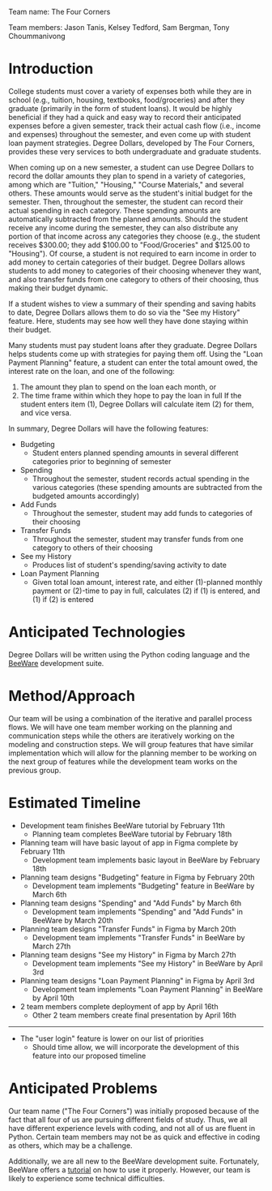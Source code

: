Team name: The Four Corners

Team members: Jason Tanis, Kelsey Tedford, Sam Bergman, Tony Choummanivong

# Introduction

College students must cover a variety of expenses both while they are in school (e.g., tuition, housing, textbooks, food/groceries) and after they graduate (primarily in the form of student loans). It would be highly beneficial if they had a quick and easy way to record their anticipated expenses before a given semester, track their actual cash flow (i.e., income and expenses) throughout the semester, and even come up with student loan payment strategies. Degree Dollars, developed by The Four Corners, provides these very services to both undergraduate and graduate students.

When coming up on a new semester, a student can use Degree Dollars to record the dollar amounts they plan to spend in a variety of categories, among which are "Tuition," "Housing," "Course Materials," and several others. These amounts would serve as the student's initial budget for the semester. Then, throughout the semester, the student can record their actual spending in each category. These spending amounts are automatically subtracted from the planned amounts. Should the student receive any income during the semester, they can also distribute any portion of that income across any categories they choose (e.g., the student receives $300.00; they add $100.00 to "Food/Groceries" and $125.00 to "Housing"). Of course, a student is not required to earn income in order to add money to certain categories of their budget. Degree Dollars allows students to add money to categories of their choosing whenever they want, and also transfer funds from one category to others of their choosing, thus making their budget dynamic.

If a student wishes to view a summary of their spending and saving habits to date, Degree Dollars allows them to do so via the "See my History" feature. Here, students may see how well they have done staying within their budget.

Many students must pay student loans after they graduate. Degree Dollars helps students come up with strategies for paying them off. Using the "Loan Payment Planning" feature, a student can enter the total amount owed, the interest rate on the loan, and one of the following:
1. The amount they plan to spend on the loan each month, or
2. The time frame within which they hope to pay the loan in full
If the student enters item (1), Degree Dollars will calculate item (2) for them, and vice versa.

In summary, Degree Dollars will have the following features:
* Budgeting
  - Student enters planned spending amounts in several different categories prior to beginning of semester
* Spending
  - Throughout the semester, student records actual spending in the various categories (these spending amounts are subtracted from the budgeted amounts accordingly)
* Add Funds
  - Throughout the semester, student may add funds to categories of their choosing
* Transfer Funds
  - Throughout the semester, student may transfer funds from one category to others of their choosing
* See my History
  - Produces list of student's spending/saving activity to date
* Loan Payment Planning
  - Given total loan amount, interest rate, and either (1)-planned monthly payment or (2)-time to pay in full, calculates (2) if (1) is entered, and (1) if (2) is entered

# Anticipated Technologies

Degree Dollars will be written using the Python coding language and the [BeeWare](https://beeware.org/) development suite.

# Method/Approach

Our team will be using a combination of the iterative and parallel process flows. We will have one team member working on the planning and communication steps while the others are iteratively working on the modeling and construction steps. We will group features that have similar implementation which will allow for the planning member to be working on the next group of features while the development team works on the previous group.

# Estimated Timeline

* Development team finishes BeeWare tutorial by February 11th
  - Planning team completes BeeWare tutorial by February 18th
* Planning team will have basic layout of app in Figma complete by February 11th
  - Development team implements basic layout in BeeWare by February 18th
* Planning team designs "Budgeting" feature in Figma by February 20th
  - Development team implements "Budgeting" feature in BeeWare by March 6th
* Planning team designs "Spending" and "Add Funds" by March 6th
  - Development team implements "Spending" and "Add Funds" in BeeWare by March 20th
* Planning team designs "Transfer Funds" in Figma by March 20th
  - Development team implements "Transfer Funds" in BeeWare by March 27th
* Planning team designs "See my History" in Figma by March 27th
  - Development team implements "See my History" in BeeWare by April 3rd
* Planning team designs "Loan Payment Planning" in Figma by April 3rd
  - Development team implements "Loan Payment Planning" in BeeWare by April 10th
* 2 team members complete deployment of app by April 16th
  - Other 2 team members create final presentation by April 16th
___
* The "user login" feature is lower on our list of priorities
  - Should time allow, we will incorporate the development of this feature into our proposed timeline


# Anticipated Problems

Our team name ("The Four Corners") was initially proposed because of the fact that all four of us are pursuing different fields of study. Thus, we all have different experience levels with coding, and not all of us are fluent in Python. Certain team members may not be as quick and effective in coding as others, which may be a challenge.

Additionally, we are all new to the BeeWare development suite. Fortunately, BeeWare offers a [tutorial](https://docs.beeware.org/en/latest/) on how to use it properly. However, our team is likely to experience some technical difficulties.
